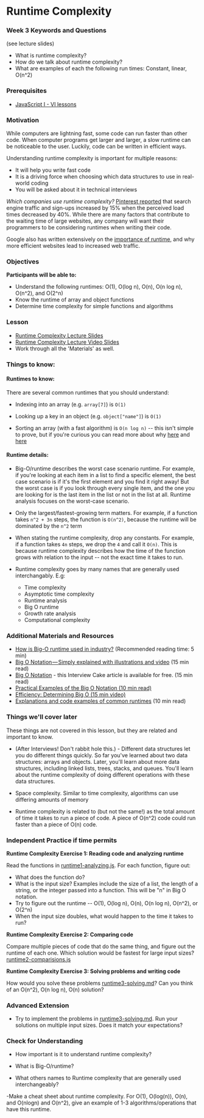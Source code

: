 # Runtime Complexity

### Week 3 Keywords and Questions

(see lecture slides)

- What is runtime complexity?
- How do we talk about runtime complexity?
- What are examples of each the following run times: Constant, linear, O(n^2)

### Prerequisites

- [JavaScript I - VI lessons](/javascript)

### Motivation

While computers are lightning fast, some code can run faster than other code. When computer programs get larger and larger, a slow runtime can be noticeable to the user. Luckily, code can be written in efficient ways.

Understanding runtime complexity is important for multiple reasons:

- It will help you write fast code
- It is a driving force when choosing which data structures to use in real-world coding
- You will be asked about it in technical interviews

_Which companies use runtime complexity?_ [Pinterest reported](https://medium.com/pinterest-engineering/driving-user-growth-with-performance-improvements-cfc50dafadd7) that search engine traffic and sign-ups increased by 15% when the perceived load times decreased by 40%. While there are many factors that contribute to the waiting time of large websites, any company will want their programmers to be considering runtimes when writing their code.

Google also has written extensively on the [importance of runtime](https://developers.google.com/web/fundamentals/performance/why-performance-matters), and why more efficient websites lead to increased web traffic.

### Objectives

**Participants will be able to:**

- Understand the following runtimes: O(1), O(log n), O(n), O(n log n), O(n^2), and O(2^n)
- Know the runtime of array and object functions
- Determine time complexity for simple functions and algorithms

### Lesson

- [Runtime Complexity Lecture Slides](https://docs.google.com/presentation/d/1ZcOdekB_aP59huZdp4X0u6EfUJKgxzK7y8LqCmzSLC8)
- [Runtime Complexity Lecture Video Slides](https://docs.google.com/presentation/d/1ZcOdekB_aP59huZdp4X0u6EfUJKgxzK7y8LqCmzSLC8/edit?usp=sharing)
- Work through all the 'Materials' as well.

### Things to know:

#### Runtimes to know:

There are several common runtimes that you should understand:

- Indexing into an array (e.g. `array[7]`) is `O(1)`

- Looking up a key in an object (e.g. `object["name"]`) is `O(1)`

- Sorting an array (with a fast algorithm) is `O(n log n)` -- this isn't simple to prove, but if you're curious you can read more about why [here](https://www.cs.cmu.edu/~15110-f12/Unit05PtC-handout.pdf) and [here](https://en.wikipedia.org/wiki/Comparison_sort)

#### Runtime details:

- Big-O/runtime describes the worst case scenario runtime. For example, if you're looking at each item in a list to find a specific element, the best case scenario is if it's the first element and you find it right away! But the worst case is if you look through every single item, and the one you are looking for is the last item in the list or not in the list at all. Runtime analysis focuses on the worst-case scenario.

- Only the largest/fastest-growing term matters. For example, if a function takes `n^2 + 3n` steps, the function is `O(n^2)`, because the runtime will be dominated by the `n^2` term

- When stating the runtime complexity, drop any constants. For example, if a function takes `4n` steps, we drop the `4` and call it `O(n)`. This is because runtime complexity describes how the time of the function grows with relation to the input -- not the exact time it takes to run.

- Runtime complexity goes by many names that are generally used interchangably. E.g:
  - Time complexity
  - Asymptotic time complexity
  - Runtime analysis
  - Big O runtime
  - Growth rate analysis
  - Computational complexity

### Additional Materials and Resources

- [How is Big-O runtime used in industry?](https://softwareengineering.stackexchange.com/questions/20832/is-big-o-really-that-relevant-when-working-in-industry/20834) (Recommended reading time: 5 min)
- [Big O Notation — Simply explained with illustrations and video](https://medium.freecodecamp.org/big-o-notation-simply-explained-with-illustrations-and-video-87d5a71c0174) (15 min read)
- [Big O Notation](https://www.interviewcake.com/article/python/big-o-notation-time-and-space-complexity?) - this Interview Cake article is available for free. (15 min read)
- [Practical Examples of the Big O Notation (10 min read)](https://www.baeldung.com/java-algorithm-complexity)
- [Efficiency: Determining Big O (15 min video)](https://www.youtube.com/watch?v=3GKpkJ2pr-0&amp=&t=454s)
- [Explanations and code examples of common runtimes](https://rob-bell.net/2009/06/a-beginners-guide-to-big-o-notation/) (10 min read)

### Things we'll cover later

These things are not covered in this lesson, but they are related and important to know.

- (After Interviews! Don't rabbit hole this.) - Different data structures let you do different things quickly. So far you've learned about two data structures: arrays and objects. Later, you'll learn about more data structures, including linked lists, trees, stacks, and queues. You'll learn about the runtime complexity of doing different operations with these data structures.

- Space complexity. Similar to time complexity, algorithms can use differing amounts of memory

- Runtime complexity is related to (but not the same!) as the total amount of time it takes to run a piece of code. A piece of O(n^2) code could run faster than a piece of O(n) code.

### Independent Practice if time permits

**Runtime Complexity Exercise 1: Reading code and analyzing runtime**

Read the functions in [runtime1-analyzing.js](runtime1-analyzing.js). For each function, figure out:

- What does the function do?
- What is the input size? Examples include the size of a list, the length of a string, or the integer passed into a function. This will be "n" in Big O notation.
- Try to figure out the runtime -- O(1), O(log n), O(n), O(n log n), O(n^2), or O(2^n)
- When the input size doubles, what would happen to the time it takes to run?

**Runtime Complexity Exercise 2: Comparing code**

Compare multiple pieces of code that do the same thing, and figure out the runtime of each one. Which solution would be fastest for large input sizes?
[runtime2-comparisions.js](runtime2-comparisions.js)

**Runtime Complexity Exercise 3: Solving problems and writing code**

How would you solve these problems [runtime3-solving.md](runtime3-solving.md)? Can you think of an O(n^2), O(n log n), O(n) solution?

### Advanced Extension

- Try to implement the problems in [runtime3-solving.md](runtime3-solving.md). Run your solutions on multiple input sizes. Does it match your expectations?

### Check for Understanding

- How important is it to understand runtime complexity?

- What is Big-O/runtime?

- What others names to Runtime complexity that are generally used interchangeably?

-Make a cheat sheet about runtime complexity. For O(1), O(log(n)), O(n), and O(nlogn) and O(n^2), give an example of 1-3 algorithms/operations that have this runtime.
